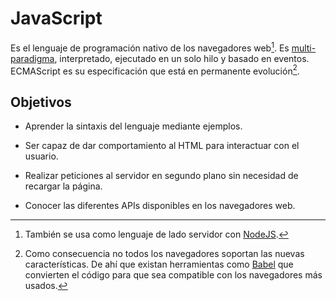 # JavaScript

Es el lenguaje de programación nativo de los navegadores web[^1]. Es [multi-paradigma](../../tema1/paradigmas/paradigmas.html), interpretado, ejecutado en un solo hilo y basado en eventos. ECMAScript es su especificación que está en permanente evolución[^2].

## Objetivos

- Aprender la sintaxis del lenguaje mediante ejemplos.

- Ser capaz de dar comportamiento al HTML para interactuar con el usuario.

- Realizar peticiones al servidor en segundo plano sin necesidad de recargar la página.

- Conocer las diferentes APIs disponibles en los navegadores web.

[^1]: También se usa como lenguaje de lado servidor con [NodeJS](https://nodejs.org/en/).

[^2]: Como consecuencia no todos los navegadores soportan las nuevas características. De ahí que existan herramientas como [Babel](https://babeljs.io/docs/en/index.html) que convierten el código para que sea compatible con los navegadores más usados.